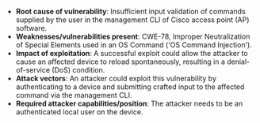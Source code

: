 - **Root cause of vulnerability**: Insufficient input validation of commands supplied by the user in the management CLI of Cisco access point (AP) software.
- **Weaknesses/vulnerabilities present**: CWE-78, Improper Neutralization of Special Elements used in an OS Command ('OS Command Injection').
- **Impact of exploitation**: A successful exploit could allow the attacker to cause an affected device to reload spontaneously, resulting in a denial-of-service (DoS) condition.
- **Attack vectors**: An attacker could exploit this vulnerability by authenticating to a device and submitting crafted input to the affected command via the management CLI.
- **Required attacker capabilities/position**: The attacker needs to be an authenticated local user on the device.